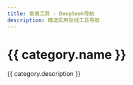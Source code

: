 ```yaml
---
title: 常用工具 - DeepSeek导航
description: 精选实用在线工具导航
---
```


<script setup>
import { navigation } from '../../data/navigation'
const category = navigation.categories.find(c => c.slug === 'tools')
</script>

# {{ category.name }}

<p class="description">{{ category.description }}</p>

<NavGrid :categories="[category]" />
